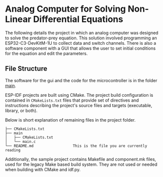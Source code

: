 # Analog Computer for Solving Non-Linear Differential Equations

The following details the project in which an analog computer was designed to solve the predator-prey equation. This solution involved programming an ESP32-C3-DevKitM-1U to collect data and switch channels. 
There is also a software component with a GUI that allows the user to set initial conditions for the equation and edit the parameters. 


## File Structure 

The software for the gui and the code for the microcontroller is in the folder [main](main). 

ESP-IDF projects are built using CMake. The project build configuration is contained in `CMakeLists.txt`
files that provide set of directives and instructions describing the project's source files and targets
(executable, library, or both). 

Below is short explanation of remaining files in the project folder.

```
├── CMakeLists.txt
├── main
│   ├── CMakeLists.txt
│   └── main.c
└── README.md                  This is the file you are currently reading
```
Additionally, the sample project contains Makefile and component.mk files, used for the legacy Make based build system. 
They are not used or needed when building with CMake and idf.py.
